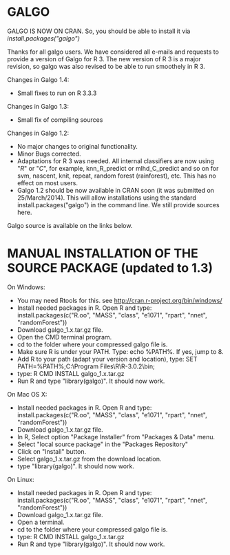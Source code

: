# GALGO

GALGO IS NOW ON CRAN. So, you should be able to install it via _install.packages("galgo")_


Thanks for all galgo users. We have considered all e-mails and requests to provide a version of Galgo for R 3. The new version of R 3 is a major revision, so galgo was also revised to be able to run smoothely in R 3.

Changes in Galgo 1.4:
- Small fixes to run on R 3.3.3

Changes in Galgo 1.3:
- Small fix of compiling sources

Changes in Galgo 1.2:
- No major changes to original functionality.
- Minor Bugs corrected.
- Adaptations for R 3 was needed. All internal classifiers are now using "_R_" or "_C_", for example, knn_R_predict or mlhd_C_predict and so on for svm, nascent, knit, repeat, random forest (rainforest), etc. This has no effect on most users.
- Galgo 1.2 should be now available in CRAN soon (it was submitted on 25/March/2014). This will allow installations using the standard install.packages("galgo") in the command line. We still provide sources here.

Galgo source is available on the links below.

MANUAL INSTALLATION OF THE SOURCE PACKAGE (updated to 1.3)
=========
On Windows:
- You may need Rtools for this. see http://cran.r-project.org/bin/windows/
- Install needed packages in R. Open R and type: install.packages(c("R.oo", "MASS", "class", "e1071", "rpart", "nnet", "randomForest"))
- Download galgo_1.x.tar.gz file.
- Open the CMD terminal program.
- cd to the folder where your compressed galgo file is.
- Make sure R is under your PATH. Type: echo %PATH%. If yes, jump to 8.
- Add R to your path (adapt your version and location), type: SET PATH=%PATH%;C:\Program Files\R\R-3.0.2\bin;
- type: R CMD INSTALL galgo_1.x.tar.gz
- Run R and type "library(galgo)". It should now work.

On Mac OS X:
- Install needed packages in R. Open R and type: install.packages(c("R.oo", "MASS", "class", "e1071", "rpart", "nnet", "randomForest"))
- Download galgo_1.x.tar.gz file.
- In R, Select option "Package Installer" from "Packages & Data" menu.
- Select "local source package" in the "Packages Repository"
- Click on "Install" button.
- Select galgo_1.x.tar.gz from the download location.
- type "library(galgo)". It should now work.

On Linux:
- Install needed packages in R. Open R and type: install.packages(c("R.oo", "MASS", "class", "e1071", "rpart", "nnet", "randomForest"))
- Download galgo_1.x.tar.gz file.
- Open a terminal.
- cd to the folder where your compressed galgo file is.
- type: R CMD INSTALL galgo_1.x.tar.gz
- Run R and type "library(galgo)". It should now work.
